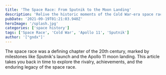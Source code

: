 ```yaml
---
title: 'The Space Race: From Sputnik to the Moon Landing'
description: 'Relive the historic moments of the Cold War-era space race between the United States and the Soviet Union.'
pubDate: '2021-09-19T01:21:03.940Z'
heroImage: '/splash.jpg'
categories: ['space history']
tags: ['Space Race', 'Cold War', 'Apollo 11', 'Sputnik']
author: '["gndx"]'
---
```


The space race was a defining chapter of the 20th century, marked by milestones like Sputnik's launch and the Apollo 11 moon landing. This article takes you back in time to explore the rivalry, achievements, and the enduring legacy of the space race.
